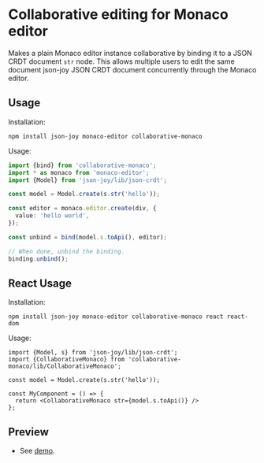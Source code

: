# Collaborative editing for Monaco editor

Makes a plain Monaco editor instance collaborative by binding it to a JSON CRDT
document `str` node. This allows multiple users to edit the same document
json-joy JSON CRDT document concurrently through the Monaco editor.


## Usage

Installation:

```
npm install json-joy monaco-editor collaborative-monaco
```

Usage:

```ts
import {bind} from 'collaborative-monaco';
import * as monaco from 'monaco-editor';
import {Model} from 'json-joy/lib/json-crdt';

const model = Model.create(s.str('hello'));

const editor = monaco.editor.create(div, {
  value: 'hello world',
});

const unbind = bind(model.s.toApi(), editor);

// When done, unbind the binding.
binding.unbind();
```


## React Usage

Installation:

```
npm install json-joy monaco-editor collaborative-monaco react react-dom
```

Usage:

```tsx
import {Model, s} from 'json-joy/lib/json-crdt';
import {CollaborativeMonaco} from 'collaborative-monaco/lib/CollaborativeMonaco';

const model = Model.create(s.str('hello'));

const MyComponent = () => {
  return <CollaborativeMonaco str={model.s.toApi()} />
};
```



## Preview

- See [demo](https://streamich.github.io/collaborative-monaco).
